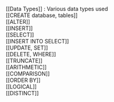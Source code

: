 [[Data Types]] : Various data types used<br>
[[CREATE database, tables]] <br>
[[ALTER]]<br>
[[INSERT]]<br>
[[SELECT]]<br>
[[INSERT INTO SELECT]]<br>
[[UPDATE, SET]]<br>
[[DELETE, WHERE]]<br>
[[TRUNCATE]]<br>
[[ARITHMETIC]]<br>
[[COMPARISON]]<br>
[[ORDER BY]]<br>
[[LOGICAL]]<br>
[[DISTINCT]] 
